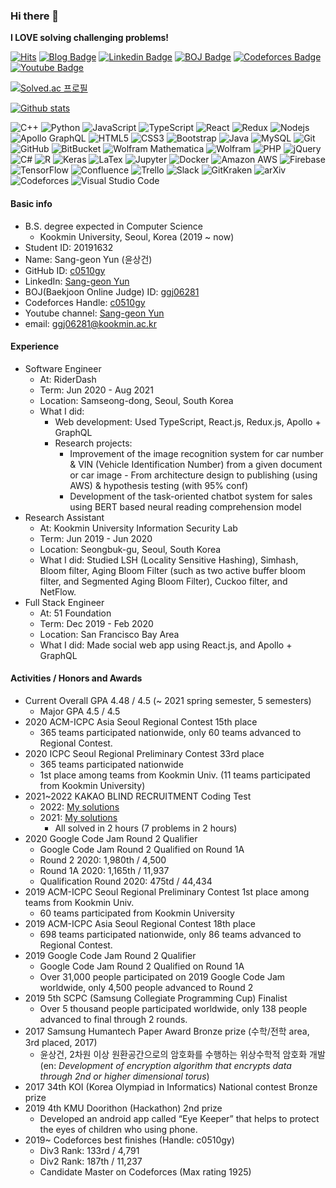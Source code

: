 ### Hi there 👋
**I LOVE solving challenging problems!**

[![Hits](https://hits.seeyoufarm.com/api/count/incr/badge.svg?url=https%3A%2F%2Fgithub.com%2Fc0510gy&count_bg=%2379C83D&title_bg=%23555555&title=hits&edge_flat=false)](https://hits.seeyoufarm.com)
[![Blog Badge](http://img.shields.io/badge/-Blog-black?style=flat-square&logo=github&link=https://c0510gy.github.io/)](https://c0510gy.github.io/)
[![Linkedin Badge](https://img.shields.io/badge/-LinkedIn-blue?style=flat-square&logo=Linkedin&logoColor=white&link=https://www.linkedin.com/in/sang-geon-yun/)](https://www.linkedin.com/in/sang-geon-yun/)
[![BOJ Badge](https://img.shields.io/badge/BOJ-0076c0?style=flat-square&logo=data%3Aimage%2Fpng%3Bbase64%2CiVBORw0KGgoAAAANSUhEUgAAACIAAAAiCAYAAAA6RwvCAAAAAXNSR0IArs4c6QAAAHhlWElmTU0AKgAAAAgABAEaAAUAAAABAAAAPgEbAAUAAAABAAAARgEoAAMAAAABAAIAAIdpAAQAAAABAAAATgAAAAAAAACQAAAAAQAAAJAAAAABAAOgAQADAAAAAQABAACgAgAEAAAAAQAAACKgAwAEAAAAAQAAACIAAAAA0PcZ9QAAAAlwSFlzAAAWJQAAFiUBSVIk8AAABM5JREFUWAntVltMXFUUXfMehoHClPcb0wIdnrYIPmiLVNS2WqsmJlqLojXRamy0UeOfTT%2B0fpRoNNXQH40RjWACiVqxPmpTamlBCBSRx0CV1jLDcxgY5sHgPkfv7dyZC04%2FiP1gTybnnnP2OWfdtfde5yoWyXADmPIGwMAhrAIJjMQqIyEzYp12Yt97P6Lu5z4s%2BFa%2BsJYMzeBfU7DQ32TUQ6VUBL6ApM8UgIH1VwJhzBeiOqglO%2Fp1zvZeRcyaMNyUEOk3Gvw45%2FLg89MD0KiVqChIQZIpnDu5PAuoO90PvVqFchpPjDYEL%2FYbWZKRc32jfHFqrNHPXfo44%2FTgSEM7Pvy2G7PzHkSEaUQHDQEI06px%2FGQPamneZneKc3IPsoxMOObxh82BrXkp0GtkXeB0eVHT1IGmc0N45p5cVFXk8IOFQ1g4HyjNhHfBhw9OdEOjUuLAriIYdPL7yY6e6rpMVKtQkBEt7CtpnW4v3v%2B6C42%2FWPDktg3YvyNfMi90GCOPlK2Hg5irbe6GVqPCwd03C9OSVhbId50jRLMa5tS1EmfWsc%2B58empPnx1YRh778zG%2Fp3yIISFWsqdqopszBKD9Wf6oVIo8FSlGZEGreDC2yAg7KC2AStuz0mAKUIvcXZ7Fygx%2B%2FHFmQHsKE7HExUbOOUSJ5mOQafBs%2FfmglXQRz%2F0QkFgqrblIDpcJ3oHAem%2BNA7Pohq3ZSeITuzBQ7E%2B3tyDhpYBVBaloZpCEm28tpHEWaYTrtfgue150GtVxMwggQHPq6h%2FwQQBOT9gIz1YQGl2vLidx%2BvDsW%2B68clPvdhVksmTc20AW6LzMg9GAvP0XWYooUB9yyAv%2BT3l2YgM00IChIlSh8WK%2BEgd0uOu6Udt80XKi17csi4Orz60kSfdMuctO8WqhuWW0%2B3hDEcQiEe3ZBE4P7OMTmPM7iJhSvIbBUqy4hEVrseFQRt%2BG5kkxiTT190ZGZ9FCwlmAomcOdUEJcVJAqTn0gQc825UFqZJNi8mJg7tKSG51%2BGNula09o9yfZA4hdj5%2FfIUDn%2FWCtDLvPbwJhRmxvB8EYGwjGZvqyP9yM8ILtvSrAQcfvxWqFUKHG3sQLvFBq%2FPF%2BLx%2F7j9ahnD6x%2Bf5Sr8PJV9mTlRvMdEIOP2eQxbZ2BOM9Fh4rDkIMbMS6SOLDY1jZ3oGh5nLxaSnSdJONLQhjG61V%2FeXYTy%2FBQeEmGxeOKfYw5cmZhF8bpYYU62Zfnywn0FcHm8eLO%2BDcOjdlk%2F%2F8HOoTG829QJ6%2FQcavZtxmZzksiE4OcHZAZTdMcUZCwPhLHFNjpwfyEmZuZR%2Fc73mKR1S9kQAX37y3aw9mh1GTbRi6pkGOdA2M3Zf2UKyTFGRBml0rvUAVvzknHwQXZvLGJvzUmw75fAamIsv0WsXZ2cw6HHSpBPibmUcSBTsy4CMo1cKiVW16Ha9o3peIV0hdmxExd5aIW1c3S3MCW2UU68SOxtyU0OCofgy1ouaONE8bDVzqWbSfH12M7iDMSuMfBKcJMCC%2BZwunEHhZApcX6GiauoMCfXqlnZsoRT0I99BKn%2F47NQbpOS9XFBw3FRBtxdtPxXmf8ipY9knalpaU4iUilH%2Fi9T0EduqFKwohjF8l3RU0LYfBVIIEmrjAQy8jesLK3zkOj8kQAAAABJRU5ErkJggg%3D%3D&link=http://boj.kr/u/ggj06281)](http://boj.kr/u/ggj06281)
[![Codeforces Badge](https://img.shields.io/badge/Codeforces-AA00AA?style=flat-square&logo=codeforces&logoColor=white&link=https://codeforces.com/profile/c0510gy)](https://codeforces.com/profile/c0510gy)
[![Youtube Badge](https://img.shields.io/badge/Youtube-ff0000?style=flat-square&logo=youtube&link=https://www.youtube.com/channel/UCanu9Jk86eTv8OE_7TjSElg)](https://www.youtube.com/channel/UCanu9Jk86eTv8OE_7TjSElg)

[![Solved.ac 프로필](http://mazassumnida.wtf/api/v2/generate_badge?boj=ggj06281)](https://solved.ac/ggj06281)

[![Github stats](https://github-readme-stats.vercel.app/api?username=c0510gy&show_icons=true&theme=tokyonight&count_private=true&include_all_commits=true)](https://github.com/anuraghazra/github-readme-stats)

![C++](https://img.shields.io/badge/-C++-00599C?style=flat-square&logo=c%2B%2B)
![Python](https://img.shields.io/badge/-Python-black?style=flat-square&logo=Python)
![JavaScript](https://img.shields.io/badge/-JavaScript-black?style=flat-square&logo=javascript)
![TypeScript](https://img.shields.io/badge/-TypeScript-black?style=flat-square&logo=typescript)
![React](https://img.shields.io/badge/-React-black?style=flat-square&logo=react)
![Redux](https://img.shields.io/badge/-Redux-764ABC?style=flat-square&logo=Redux)
![Nodejs](https://img.shields.io/badge/-Nodejs-black?style=flat-square&logo=Node.js)
![Apollo GraphQL](https://img.shields.io/badge/-Apollo%20GraphQL-black?style=flat-square&logo=Apollo%20GraphQL)
![HTML5](https://img.shields.io/badge/-HTML5-E34F26?style=flat-square&logo=html5&logoColor=white)
![CSS3](https://img.shields.io/badge/-CSS3-1572B6?style=flat-square&logo=css3)
![Bootstrap](https://img.shields.io/badge/-Bootstrap-563D7C?style=flat-square&logo=bootstrap)
![Java](https://img.shields.io/badge/-java-E34A86?style=flat-square&logo=java)
![MySQL](https://img.shields.io/badge/-MySQL-black?style=flat-square&logo=mysql)
![Git](https://img.shields.io/badge/-Git-black?style=flat-square&logo=git)
![GitHub](https://img.shields.io/badge/-GitHub-181717?style=flat-square&logo=github)
![BitBucket](https://img.shields.io/badge/-BitBucket-darkblue?style=flat-square&logo=bitbucket)
![Wolfram Mathematica](https://img.shields.io/badge/-Wolfram%20Mathematica-DD1100?style=flat-square&logo=Wolfram%20Mathematica)
![Wolfram](https://img.shields.io/badge/-Wolfram-DD1100?style=flat-square&logo=Wolfram)
![PHP](https://img.shields.io/badge/-PHP-black?style=flat-square&logo=PHP)
![jQuery](https://img.shields.io/badge/-jQuery-0769AD?style=flat-square&logo=jQuery)
![C#](https://img.shields.io/badge/-C%20Sharp-239120?style=flat-square&logo=C%20Sharp)
![R](https://img.shields.io/badge/-R-276DC3?style=flat-square&logo=R)
![Keras](https://img.shields.io/badge/-Keras-D00000?style=flat-square&logo=Keras)
![LaTex](https://img.shields.io/badge/-LaTex-008080?style=flat-square&logo=LaTex)
![Jupyter](https://img.shields.io/badge/-Jupyter-black?style=flat-square&logo=Jupyter)
![Docker](https://img.shields.io/badge/-Docker-black?style=flat-square&logo=Docker)
![Amazon AWS](https://img.shields.io/badge/-Amazon%20AWS-232F3E?style=flat-square&logo=Amazon%20AWS)
![Firebase](https://img.shields.io/badge/-Firebase-black?style=flat-square&logo=Firebase)
![TensorFlow](https://img.shields.io/badge/-TensorFlow-black?style=flat-square&logo=TensorFlow)
![Confluence](https://img.shields.io/badge/-Confluence-172B4D?style=flat-square&logo=Confluence)
![Trello](https://img.shields.io/badge/-Trello-0079BF?style=flat-square&logo=Trello)
![Slack](https://img.shields.io/badge/-Slack-4A154B?style=flat-square&logo=Slack)
![GitKraken](https://img.shields.io/badge/-GitKraken-black?style=flat-square&logo=GitKraken)
![arXiv](https://img.shields.io/badge/-arXiv-B31B1B?style=flat-square&logo=arXiv)
![Codeforces](https://img.shields.io/badge/-Codeforces-black?style=flat-square&logo=Codeforces)
![Visual Studio Code](https://img.shields.io/badge/-Visual%20Studio%20Code-007ACC?style=flat-square&logo=Visual%20Studio%20Code)


#### Basic info

- B.S. degree expected in Computer Science
  - Kookmin University, Seoul, Korea (2019 ~ now)
- Student ID: 20191632
- Name: Sang-geon Yun (윤상건)
- GitHub ID: [c0510gy](https://github.com/c0510gy)
- LinkedIn: [Sang-geon Yun](https://www.linkedin.com/in/sang-geon-yun/)
- BOJ(Baekjoon Online Judge) ID: [ggj06281](http://boj.kr/u/ggj06281)
- Codeforces Handle: [c0510gy](https://codeforces.com/profile/c0510gy)
- Youtube channel: [Sang-geon Yun](https://www.youtube.com/channel/UCanu9Jk86eTv8OE_7TjSElg)
- email: ggj06281@kookmin.ac.kr

#### Experience

- Software Engineer
  - At: RiderDash
  - Term: Jun 2020 - Aug 2021
  - Location: Samseong-dong, Seoul, South Korea
  - What I did:
    - Web development: Used TypeScript, React.js, Redux.js, Apollo + GraphQL
    - Research projects: 
      - Improvement of the image recognition system for car number & VIN (Vehicle Identification Number) from a given document or car image - From architecture design to publishing (using AWS) & hypothesis testing (with 95% conf)
      - Development of the task-oriented chatbot system for sales using BERT based neural reading comprehension model
- Research Assistant
  - At: Kookmin University Information Security Lab
  - Term: Jun 2019 - Jun 2020
  - Location: Seongbuk-gu, Seoul, South Korea
  - What I did: Studied LSH (Locality Sensitive Hashing), Simhash, Bloom filter, Aging Bloom Filter (such as two active buffer bloom filter, and Segmented Aging Bloom Filter), Cuckoo filter, and NetFlow.
- Full Stack Engineer
  - At: 51 Foundation
  - Term: Dec 2019 - Feb 2020
  - Location: San Francisco Bay Area
  - What I did: Made social web app using React.js, and Apollo + GraphQL

#### Activities / Honors and Awards

- Current Overall GPA 4.48 / 4.5 (~ 2021 spring semester, 5 semesters)
    - Major GPA 4.5 / 4.5
- 2020  ACM-ICPC Asia Seoul Regional Contest 15th place
    - 365 teams participated nationwide, only 60 teams advanced to Regional Contest.
- 2020  ICPC Seoul Regional Preliminary Contest 33rd place
    - 365 teams participated nationwide
    - 1st place among teams from Kookmin Univ. (11 teams participated from Kookmin University)
- 2021~2022 KAKAO BLIND RECRUITMENT Coding Test
    - 2022: [My solutions](https://bit.ly/3A2VDdp)
    - 2021: [My solutions](https://bit.ly/3i268E7)
        - All solved in 2 hours (7 problems in 2 hours)
- 2020  Google Code Jam Round 2 Qualifier
    - Google Code Jam Round 2 Qualified on Round 1A
    - Round 2 2020: 1,980th / 4,500
    - Round 1A 2020: 1,165th / 11,937
    - Qualification Round 2020: 475td / 44,434
- 2019  ACM-ICPC Seoul Regional Preliminary Contest 1st
place among teams from Kookmin Univ.
    - 60 teams participated from Kookmin University
- 2019	ACM-ICPC Asia Seoul Regional Contest 18th place
    - 698 teams participated nationwide, only 86 teams advanced to Regional Contest.
- 2019	Google Code Jam Round 2 Qualifier
    - Google Code Jam Round 2 Qualified on Round 1A
    - Over 31,000 people participated on 2019 Google Code Jam worldwide, only 4,500 people advanced to Round 2
- 2019	5th SCPC (Samsung Collegiate Programming Cup) Finalist
    - Over 5 thousand people participated worldwide, only 138 people advanced to final through 2 rounds.
- 2017	Samsung Humantech Paper Award Bronze prize (수학/전학 area, 3rd placed, 2017)
    - 윤상건, 2차원 이상 원환공간으로의 암호화를 수행하는 위상수학적 암호화 개발 (en: *Development of encryption algorithm that encrypts data through 2nd or higher dimensional torus*)
- 2017	34th KOI (Korea Olympiad in Informatics) National contest Bronze prize
- 2019	4th KMU Doorithon (Hackathon) 2nd prize
    - Developed an android app called “Eye Keeper” that helps to protect the eyes of children who using phone.
- 2019~	Codeforces best finishes (Handle: c0510gy)
    - Div3 Rank: 133rd / 4,791
    - Div2 Rank: 187th / 11,237
    - Candidate Master on Codeforces (Max rating 1925)


<!--
**c0510gy/c0510gy** is a ✨ _special_ ✨ repository because its `README.md` (this file) appears on your GitHub profile.

Here are some ideas to get you started:

- 🔭 I’m currently working on ...
- 🌱 I’m currently learning ...
- 👯 I’m looking to collaborate on ...
- 🤔 I’m looking for help with ...
- 💬 Ask me about ...
- 📫 How to reach me: ...
- 😄 Pronouns: ...
- ⚡ Fun fact: ...
-->
